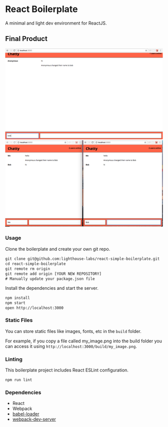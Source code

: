   React Boilerplate
=====================

A minimal and light dev environment for ReactJS.

## Final Product

!["1 user connected and has posted a message and changed his name"](https://github.com/ayeshakh/chatty-app/blob/master/docs/chatty-app-1%20user.png)
!["1 user connected and has posted a message and changed his name"](https://github.com/ayeshakh/chatty-app/blob/master/docs/chatty-app%202%20users.png)


### Usage

Clone the boilerplate and create your own git repo.

```
git clone git@github.com:lighthouse-labs/react-simple-boilerplate.git
cd react-simple-boilerplate
git remote rm origin
git remote add origin [YOUR NEW REPOSITORY]
# Manually update your package.json file
```

Install the dependencies and start the server.

```
npm install
npm start
open http://localhost:3000
```

### Static Files

You can store static files like images, fonts, etc in the `build` folder.

For example, if you copy a file called my_image.png into the build folder you can access it using `http://localhost:3000/build/my_image.png`.

### Linting

This boilerplate project includes React ESLint configuration.

```
npm run lint
```

### Dependencies

* React
* Webpack
* [babel-loader](https://github.com/babel/babel-loader)
* [webpack-dev-server](https://github.com/webpack/webpack-dev-server)
